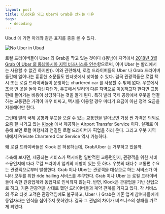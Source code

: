 ```yaml
---
layout: post
title: Klook은 되고 Uber와 Grab은 안되는 이유
tags:
  - decoding
---
```


Ubud 에 가면 아래와 같은 표지를 종종 볼 수 있다.

![No Uber in Ubud](https://drive.google.com/uc?id=1stXhsRYEHc51K5aIvOPZwaejFt18XIH8)

로컬 드라이버들이 Uber 와 Grab을 막고 있는 것이다 ((동남아 지역에서 [2018년 3월 Grab 이 Uber 의 동남아시아 지역 비즈니스를 인수](https://techcrunch.com/story/uber-is-exiting-southeast-asia/)함으로써, 이미 Uber 는 발리에서는 사용할 수 없긴 하지만)). 이와 관련해서, 로컬 드라이버들의  Uber 나 Grab 드라이버들간에 일어나는 흉흉한 소문들도 인터넷에서 찾아볼 수 있다. 결국 관광객들은 로컬 택시 또는 로컬 드라이버들이 운영하는 chartered car 를 사용할 수 밖에 없다. 우붓에서 조금 먼 곳을 돌아 다닌다던가, 우붓에서 발리의 다른 지역으로 이동하고자 한다면 교통편에 들어가는 비용이 상당하다는 것을 알게 된다. 특히 발리 국제 공항에서 우붓을 연결하는 교통편은 가격이 매우 비싸고, 택시를 이용할 경우 미터기 요금이 아닌 정액 요금을 지불해야만 한다.

그런데 발리 국제 공항과 우붓을 오갈 수 있는 교통편을 알아보면 가장 싼 가격은 의외로 요즘 잘 나가고 있는 [Klook]([https://www.klook.com](https://www.klook.com/)) 에서 제공하는 Airport Transfer Service 이다. 실제로 이용해 보면 로컬 여행사와 연결된 로컬 드라이버가 픽업을 하러 온다. 그리고 우붓 지역 내에서 Priviate Chartered Car Service 역시 가능하다.

왜 로컬 드라이버들은 Klook 은 허용하는데, Grab/Uber 는 거부하고 있을까.

추측해 보자면, 제공되는 서비스가 택시처럼 일반적인 교통편인지, 관광객을 위한 서비스용인지에 따라 로컬 드라이버 업계의 저항이 있는 듯 하다. 우붓의 대다수 교통편 수요는 관광객으로부터 발생한다. Grab 이나 Uber는 관광객을 대상으로 하는 서비스가 아니라 모두를 위한 ride hailing 서비스를 추구한다. Grab 이나 Uber 는 로컬 드라이버들이 속한 관광업계와 동업자로 인식되지 않는다. 반면, Klook은 관광업을 기반 산업으로 하고, 기존 관광객을 상대로 했던 드라이버들과 계약 관계를 가지고 있다. 각 서비스의 주요 타겟 고객은 관광객임에도 불구하고, Uber 나 Grab은 기존 업계 참여자들에게 동업자라는 인식을 심어주지 못하였다. 결국 그 관념의 차이가 비즈니스의 성패를 가르게 되었다.

